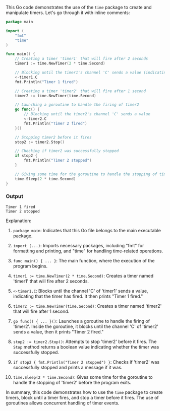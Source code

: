 This Go code demonstrates the use of the `time` package to create and manipulate timers. Let's go through it with inline comments:

```go
package main

import (
    "fmt"
    "time"
)

func main() {
    // Creating a timer 'timer1' that will fire after 2 seconds
    timer1 := time.NewTimer(2 * time.Second)

    // Blocking until the timer1's channel 'C' sends a value (indicating the timer has fired)
    <-timer1.C
    fmt.Println("Timer 1 fired")

    // Creating a timer 'timer2' that will fire after 1 second
    timer2 := time.NewTimer(time.Second)

    // Launching a goroutine to handle the firing of timer2
    go func() {
        // Blocking until the timer2's channel 'C' sends a value
        <-timer2.C
        fmt.Println("Timer 2 fired")
    }()

    // Stopping timer2 before it fires
    stop2 := timer2.Stop()

    // Checking if timer2 was successfully stopped
    if stop2 {
        fmt.Println("Timer 2 stopped")
    }

    // Giving some time for the goroutine to handle the stopping of timer2
    time.Sleep(2 * time.Second)
}
```
### Output
```
Timer 1 fired
Timer 2 stopped
```
Explanation:

1. `package main`: Indicates that this Go file belongs to the main executable package.

2. `import (...)`: Imports necessary packages, including "fmt" for formatting and printing, and "time" for handling time-related operations.

3. `func main() { ... }`: The main function, where the execution of the program begins.

4. `timer1 := time.NewTimer(2 * time.Second)`: Creates a timer named 'timer1' that will fire after 2 seconds.

5. `<-timer1.C`: Blocks until the channel 'C' of 'timer1' sends a value, indicating that the timer has fired. It then prints "Timer 1 fired."

6. `timer2 := time.NewTimer(time.Second)`: Creates a timer named 'timer2' that will fire after 1 second.

7. `go func() { ... }()`: Launches a goroutine to handle the firing of 'timer2'. Inside the goroutine, it blocks until the channel 'C' of 'timer2' sends a value, then it prints "Timer 2 fired."

8. `stop2 := timer2.Stop()`: Attempts to stop 'timer2' before it fires. The `Stop` method returns a boolean value indicating whether the timer was successfully stopped.

9. `if stop2 { fmt.Println("Timer 2 stopped") }`: Checks if 'timer2' was successfully stopped and prints a message if it was.

10. `time.Sleep(2 * time.Second)`: Gives some time for the goroutine to handle the stopping of 'timer2' before the program exits.

In summary, this code demonstrates how to use the `time` package to create timers, block until a timer fires, and stop a timer before it fires. The use of goroutines allows concurrent handling of timer events.